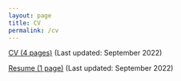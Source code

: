 ```yaml
---
layout: page
title: CV
permalink: /cv
---
```


[CV (4 pages)]({{site.url}}/assets/pdf/cv.pdf) (Last updated: September 2022)

[Resume (1 page)]({{site.url}}/assets/pdf/resume.pdf) (Last updated: September 2022)
